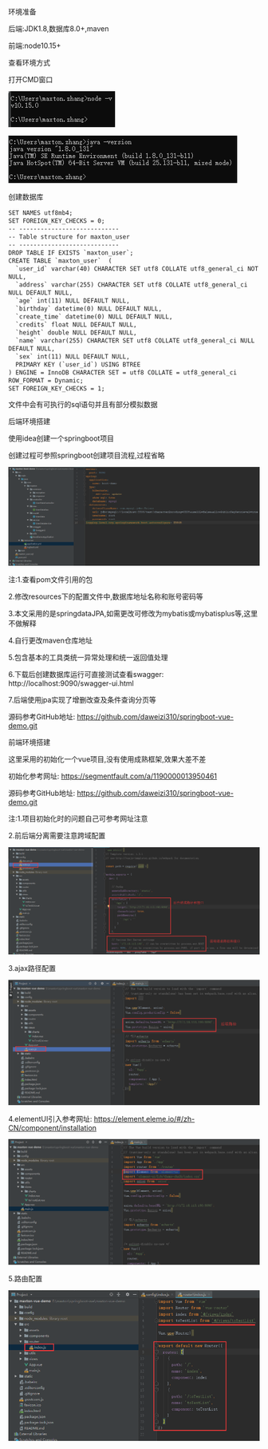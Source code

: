 环境准备

后端:JDK1.8,数据库8.0+,maven

前端:node10.15+

查看环境方式

打开CMD窗口

![1572485447206](assets/1572485447206.png)

![1572485480631](assets/1572485480631.png)



创建数据库

```
SET NAMES utf8mb4;
SET FOREIGN_KEY_CHECKS = 0;
-- ----------------------------
-- Table structure for maxton_user
-- ----------------------------
DROP TABLE IF EXISTS `maxton_user`;
CREATE TABLE `maxton_user`  (
  `user_id` varchar(40) CHARACTER SET utf8 COLLATE utf8_general_ci NOT NULL,
  `address` varchar(255) CHARACTER SET utf8 COLLATE utf8_general_ci NULL DEFAULT NULL,
  `age` int(11) NULL DEFAULT NULL,
  `birthday` datetime(0) NULL DEFAULT NULL,
  `create_time` datetime(0) NULL DEFAULT NULL,
  `credits` float NULL DEFAULT NULL,
  `height` double NULL DEFAULT NULL,
  `name` varchar(255) CHARACTER SET utf8 COLLATE utf8_general_ci NULL DEFAULT NULL,
  `sex` int(11) NULL DEFAULT NULL,
  PRIMARY KEY (`user_id`) USING BTREE
) ENGINE = InnoDB CHARACTER SET = utf8 COLLATE = utf8_general_ci ROW_FORMAT = Dynamic;
SET FOREIGN_KEY_CHECKS = 1;
```

文件中会有可执行的sql语句并且有部分模拟数据

后端环境搭建

使用idea创建一个springboot项目

创建过程可参照springboot创建项目流程,过程省略

![1572503081318](assets/1572503081318.png)

注:1.查看pom文件引用的包

2.修改resources下的配置文件中,数据库地址名称和账号密码等

3.本文采用的是springdataJPA,如需更改可修改为mybatis或mybatisplus等,这里不做解释

4.自行更改maven仓库地址

5.包含基本的工具类统一异常处理和统一返回值处理

6.下载后创建数据库运行可直接测试查看swagger: http://localhost:9090/swagger-ui.html

7.后端使用jpa实现了增删改查及条件查询分页等

源码参考GitHub地址: https://github.com/daweizi310/springboot-vue-demo.git

前端环境搭建

这里采用的初始化一个vue项目,没有使用成熟框架,效果大差不差

初始化参考网址: https://segmentfault.com/a/1190000013950461

源码参考GitHub地址: https://github.com/daweizi310/springboot-vue-demo.git

注:1.项目初始化时的问题自己可参考网址注意

2.前后端分离需要注意跨域配置

![1572507222464](assets/1572507222464.png)

3.ajax路径配置

![1572507321073](assets/1572507321073.png)

4.elementUI引入参考网址: https://element.eleme.io/#/zh-CN/component/installation

![1572507373264](assets/1572507373264.png)

5.路由配置

![1572507445760](assets/1572507445760.png)

